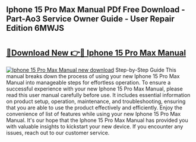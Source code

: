 ## Iphone 15 Pro Max Manual PDf Free Download - Part-Ao3 Service Owner Guide - User Repair Edition 6MWJS

# <h2><a href="http://bc15126.oget.top/?id=Iphone+15+Pro+Max+Manual">🔗Download New 👉🔴 Iphone 15 Pro Max Manual</a></h2>

[![Iphone 15 Pro Max Manual new download](https://i.imgur.com/5g1atiW.png)](http://bc15126.oget.top/?id=Iphone+15+Pro+Max+Manual)
Step-by-Step Guide This manual breaks down the process of using your new Iphone 15 Pro Max Manual into manageable steps for effortless operation. To ensure a successful experience with your new Iphone 15 Pro Max Manual, please read this user manual carefully before use. It includes essential information on product setup, operation, maintenance, and troubleshooting, ensuring that you are able to use the product effectively and efficiently. Enjoy the convenience of list of features while using your new Iphone 15 Pro Max Manual. It's our hope that the Iphone 15 Pro Max Manual has provided you with valuable insights to kickstart your new device. If you encounter any issues, reach out to our customer service.
